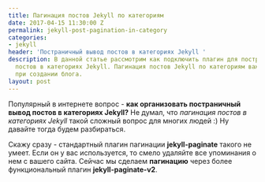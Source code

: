 ```yaml
---
title: Пагинация постов Jekyll по категориям
date: 2017-04-15 11:30:00 Z
permalink: jekyll-post-pagination-in-category
categories:
- jekyll
header: 'Постраничный вывод постов в категориях Jekyll '
description: В данной статье рассмотрим как подключить плагин для постраничного вывода
  постов в категориях Jekyll. Пагинация постов Jekyll по категориям важный вопрос
  при создании блога.
layout: post
---
```


Популярный в интернете вопрос - **как организовать постраничный вывод постов в категориях Jekyll?**
Не думал, что *пагинация постов в категориях Jekyll* такой сложный вопрос для многих людей :) Ну давайте тогда будем разбираться.

Скажу сразу - стандартный плагин пагинации **jekyll-paginate** такого не умеет. Если он у вас используется, то смело удаляйте все упоминания о нем с вашего сайта. Сейчас мы сделаем **пагинацию** через более функциональный плагин **jekyll-paginate-v2**.